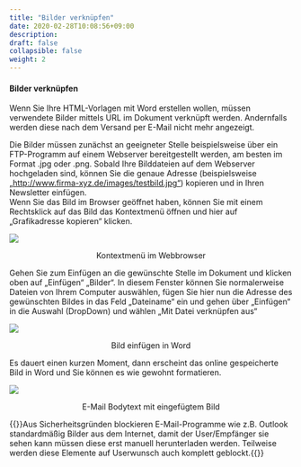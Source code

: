 ```yaml
---
title: "Bilder verknüpfen"
date: 2020-02-28T10:08:56+09:00
description: 
draft: false
collapsible: false
weight: 2
---
```


#### Bilder verknüpfen

Wenn Sie Ihre HTML-Vorlagen mit Word erstellen wollen, müssen verwendete Bilder mittels URL im Dokument verknüpft werden. Andernfalls werden diese nach dem Versand per E-Mail nicht mehr angezeigt.

Die Bilder müssen zunächst an geeigneter Stelle beispielsweise über ein FTP-Programm auf einem Webserver bereitgestellt werden, am besten im Format .jpg oder .png. Sobald Ihre Bilddateien auf dem Webserver hochgeladen sind, können Sie die genaue Adresse (beispielsweise „http://www.firma-xyz.de/images/testbild.jpg“) kopieren und in Ihren Newsletter einfügen.  
Wenn Sie das Bild im Browser geöffnet haben, können Sie mit einem Rechtsklick auf das Bild das Kontextmenü öffnen und hier auf „Grafikadresse kopieren“ klicken.  

![](/images/connectornav/word_html/lp1.png)<center>Kontextmenü im Webbrowser</center>

Gehen Sie zum Einfügen an die gewünschte Stelle im Dokument und klicken oben auf „Einfügen“ „Bilder“. In diesem Fenster können Sie normalerweise Dateien von Ihrem Computer auswählen, fügen Sie hier nun die Adresse des gewünschten Bildes in das Feld „Dateiname“ ein und gehen über „Einfügen“ in die Auswahl (DropDown) und wählen „Mit Datei verknüpfen aus“  

![](/images/connectornav/word_html/lp2.png)<center>Bild einfügen in Word</center>

Es dauert einen kurzen Moment, dann erscheint das online gespeicherte Bild in Word und Sie können es wie gewohnt formatieren.

![](/images/connectornav/word_html/lp3.png)<center>E-Mail Bodytext mit eingefügtem Bild</center>

{{<notice info>}}Aus Sicherheitsgründen blockieren E-Mail-Programme wie z.B. Outlook standardmäßig Bilder aus dem Internet, damit der User/Empfänger sie sehen kann müssen diese erst manuell herunterladen werden. Teilweise werden diese Elemente auf Userwunsch auch komplett geblockt.{{</notice>}}
